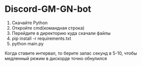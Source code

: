 # Discord-GM-GN-bot

1) Скачайте Python
2) Откройте cmd(командная строка)
3) Перейдите в директорию куда скачали файлы
4) pip install -r requirements.txt
5) python main.py

Когда ставите интервал, то берите запас секунд в 5-10, чтобы медленный режим в дискорде точно обнулился
